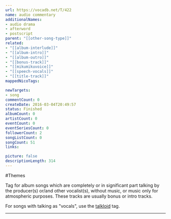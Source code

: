 ```yaml
---
url: https://vocadb.net/T/422
name: audio commentary
additionalNames: 
- audio drama
- afterword
- postscript
parent: "[[other-song-type]]"
related:
- "[[album-interlude]]"
- "[[album-intro]]"
- "[[album-outro]]"
- "[[bonus-track]]"
- "[[mikumikuvoice]]"
- "[[speech-vocals]]"
- "[[title-track]]"
mappedNicoTags:

newTargets:
- song
commentCount: 0
createDate: 2016-03-04T20:49:57
status: Finished
albumCount: 0
artistCount: 0
eventCount: 0
eventSeriesCount: 0
followerCount: 2
songListCount: 0
songCount: 51
links: 

picture: false
descriptionLength: 314
---
```


#Themes

Tag for album songs which are completely or in significant part talking by the producer(s) or/and other vocalist(s), without music, or music only for atmospheric purposes. These tracks are usually bonus or intro tracks.

For songs with talking as "vocals", use the [talkloid](http://vocadb.net/T/423/talkloid) tag.

---

